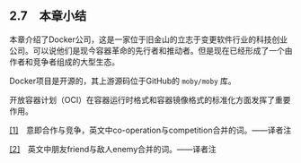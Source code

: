 ## 2.7　本章小结

本章介绍了Docker公司，这是一家位于旧金山的立志于变更软件行业的科技创业公司。可以说他们是现今容器革命的先行者和推动者。但是现在已经形成了一个由作者和竞争者组成的大型生态。

Docker项目是开源的，其上游源码位于GitHub的 `moby/moby` 库。

开放容器计划（OCI）在容器运行时格式和容器镜像格式的标准化方面发挥了重要作用。

<a class="my_markdown" href="['#ac21']">[1]</a>　意即合作与竞争，英文中co-operation与competition合并的词。——译者注

<a class="my_markdown" href="['#ac22']">[2]</a>　英文中朋友friend与敌人enemy合并的词。——译者注



